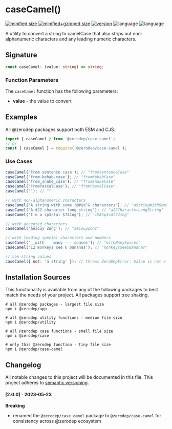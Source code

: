 # caseCamel()

[![minified size](https://img.shields.io/bundlephobia/min/@zerodep/case-camel?style=flat-square&color=blue)](https://bundlephobia.com/package/@zerodep/case-camel)
[![minified+gzipped size](https://img.shields.io/bundlephobia/minzip/@zerodep/case-camel?style=flat-square&color=blue)](https://bundlephobia.com/package/@zerodep/case-camel)
[![version](https://img.shields.io/npm/v/@zerodep/case-camel?style=flat-square&color=blue)](https://www.npmjs.com/package/@zerodep/case-camel)
![language](https://img.shields.io/github/languages/top/cdepage/zerodep?style=flat-square)
![language](https://img.shields.io/badge/types-included-blue?style=flat-square)

A utility to convert a string to camelCase that also strips out non-alphanumeric characters and any leading numeric characters.

## Signature

```typescript
const caseCamel: (value: string) => string;
```

### Function Parameters

The `caseCamel` function has the following parameters:

- **value** - the value to convert

## Examples

All @zerodep packages support both ESM and CJS.

```javascript
import { caseCamel } from '@zerodep/case-camel';
// or
const { caseCamel } = require('@zerodep/case-camel');
```

### Use Cases

```javascript
caseCamel('From sentence case'); // "fromSentenceCase"
caseCamel('from-kebab-case'); // "fromKebabCase"
caseCamel('from_snake_case'); // "fromSnakeCase"
caseCamel('FromPascalCase'); // "fromPascalCase"
caseCamel(''); // ""

// with non-alphanumeric characters
caseCamel('A string with some !@#$%^& characters'); // "aStringWithSomeCharacters"
caseCamel('A #22 character long string'); // "a22CharacterLongString"
caseCamel("I'm a sp3c!al $741ng"); // "iMASp3cAl741ng"

// with accented characters
caseCamel('àëîóüý Žøñç'); // "aeiouyZonc"

// with leading special characters and numbers
caseCamel('__with    many --- spaces'); // "withManySpaces"
caseCamel('12 monkeys see 6 bananas'); // "monkeysSee6Bananas"

// non-string values
caseCamel({ not: 'a string' }); // throws ZeroDepError: Value is not a string
```

## Installation Sources

This functionality is available from any of the following packages to best match the needs of your project. All packages support tree shaking.

```shell
# all @zerodep packages - largest file size
npm i @zerodep/app

# all @zerodep utility functions - medium file size
npm i @zerodep/utility

# all @zerodep case functions - small file size
npm i @zerodep/case

# only this @zerodep function - tiny file size
npm i @zerodep/case-camel
```

## Changelog

All notable changes to this project will be documented in this file. This project adheres to [semantic versioning](https://semver.org/spec/v2.0.0.html).

#### [2.0.0] - 2023-05-23

**Breaking**

- renamed the `@zerodep/case_camel` package to `@zerodep/case-camel` for consistency across @zerodep ecosystem
